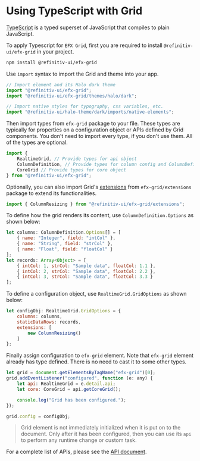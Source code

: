 # Using TypeScript with Grid

[TypeScript](https://www.typescriptlang.org/) is a typed superset of JavaScript that compiles to plain JavaScript.

To apply Typescript for `EFX Grid`, first you are required to install `@refinitiv-ui/efx-grid` in your project.

```sh
npm install @refinitiv-ui/efx-grid
```

Use `import` syntax to import the Grid and theme into your app.

```js
// Import element and its Halo dark theme
import "@refinitiv-ui/efx-grid";
import "@refinitiv-ui/efx-grid/themes/halo/dark";

// Import native styles for typography, css variables, etc.
import "@refinitiv-ui/halo-theme/dark/imports/native-elements";
```

Then import types from `efx-grid` package to your file. These types are typically for properties on a configuration object or APIs defined by Grid components. You don't need to import every type, if you don't use them. All of the types are optional.

```js
import {
	RealtimeGrid, // Provide types for api object
	ColumnDefinition, // Provide types for column config and ColumnDefinition object
	CoreGrid // Provide types for core object
} from "@refinitiv-ui/efx-grid";
```

Optionally, you can also import Grid's [extensions](../extensions/README.md) from `efx-grid/extensions` package to extend its functionalities. 

```js
import { ColumnResizing } from "@refinitiv-ui/efx-grid/extensions";
```

To define how the grid renders its content, use `ColumnDefinition.Options` as shown below:

```js
let columns: ColumnDefinition.Options[] = [
	{ name: "Integer", field: "intCol" },
	{ name: "String", field: "strCol" },
	{ name: "Float", field: "floatCol" }
];
let records: Array<Object> = [
	{ intCol: 1, strCol: "Sample data", floatCol: 1.1 },
	{ intCol: 2, strCol: "Sample data", floatCol: 2.2 },
	{ intCol: 3, strCol: "Sample data", floatCol: 3.3 }
];
```

To define a configuration object, use `RealtimeGrid.GridOptions` as shown below:

```js
let configObj: RealtimeGrid.GridOptions = {
	columns: columns,
	staticDataRows: records,
	extensions: [
		new ColumnResizing()
	]
};
```

Finally assign configuration to `efx-grid` element. Note that `efx-grid` element already has type defined. There is no need to cast it to some other types.

```js
let grid = document.getElementsByTagName("efx-grid")[0];
grid.addEventListener("configured", function (e: any) {
	let api: RealtimeGrid = e.detail.api;
	let core: CoreGrid = api.getCoreGrid();

	console.log("Grid has been configured.");
});

grid.config = configObj;
```

> Grid element is not immediately initialized when it is put on to the document. Only after it has been configured, then you can use its `api` to perform any runtime change or custom task.

For a complete list of APIs, please see the [API document](../apis/README.md).
